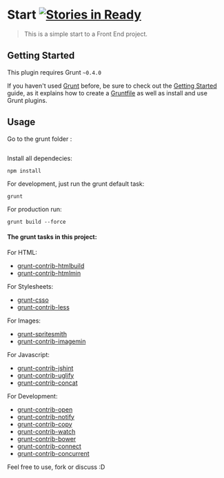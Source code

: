 # Start [![Stories in Ready](https://badge.waffle.io/gabrihellmateus/start.png?label=Ready)](https://waffle.io/gabrihellmateus/start)

> This is a simple start to a Front End project.

## Getting Started
This plugin requires Grunt `~0.4.0`

If you haven't used [Grunt](http://gruntjs.com/) before, be sure to check out the [Getting Started](http://gruntjs.com/getting-started) guide, as it explains how to create a [Gruntfile](http://gruntjs.com/sample-gruntfile) as well as install and use Grunt plugins.


## Usage
Go to the grunt folder :

```cd grunt
```
Install all dependecies:

```
npm install
```
For development, just run the grunt default task:

```
grunt
```
For production run:

```
grunt build --force
```

#### The grunt tasks in this project:

For HTML:
   * [grunt-contrib-htmlbuild](https://github.com/spatools/grunt-html-build)
   * [grunt-contrib-htmlmin](https://github.com/gruntjs/grunt-contrib-htmlmin)

For Stylesheets:
   * [grunt-csso](https://github.com/t32k/grunt-csso)
   * [grunt-contrib-less](https://github.com/gruntjs/grunt-contrib-less)

For Images:
   * [grunt-spritesmith](https://github.com/Ensighten/grunt-spritesmith)
   * [grunt-contrib-imagemin](https://github.com/gruntjs/grunt-contrib-imagemin)

For Javascript:
   * [grunt-contrib-jshint](https://github.com/gruntjs/grunt-contrib-jshint)
   * [grunt-contrib-uglify](https://github.com/gruntjs/grunt-contrib-uglify)
   * [grunt-contrib-concat](https://github.com/gruntjs/grunt-contrib-concat)

For Development:
   * [grunt-contrib-open](https://github.com/jsoverson/grunt-open)
   * [grunt-contrib-notify](https://github.com/dylang/grunt-notify)
   * [grunt-contrib-copy](https://github.com/gruntjs/grunt-contrib-copy)
   * [grunt-contrib-watch](https://github.com/gruntjs/grunt-contrib-watch)
   * [grunt-contrib-bower](https://github.com/yatskevich/grunt-bower-task)
   * [grunt-contrib-connect](https://github.com/gruntjs/grunt-contrib-connect)
   * [grunt-contrib-concurrent](https://github.com/sindresorhus/grunt-concurrent)

Feel free to use, fork or discuss :D
